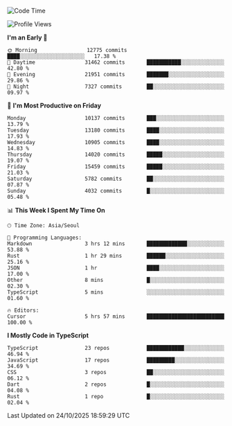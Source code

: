 <!--START_SECTION:waka-->
![Code Time](http://img.shields.io/badge/Code%20Time-8%2C368%20hrs%206%20mins-blue)

![Profile Views](http://img.shields.io/badge/Profile%20Views-0-blue)

**I'm an Early 🐤** 

```text
🌞 Morning                12775 commits       ████░░░░░░░░░░░░░░░░░░░░░   17.38 % 
🌆 Daytime                31462 commits       ███████████░░░░░░░░░░░░░░   42.80 % 
🌃 Evening                21951 commits       ███████░░░░░░░░░░░░░░░░░░   29.86 % 
🌙 Night                  7327 commits        ██░░░░░░░░░░░░░░░░░░░░░░░   09.97 % 
```
📅 **I'm Most Productive on Friday** 

```text
Monday                   10137 commits       ███░░░░░░░░░░░░░░░░░░░░░░   13.79 % 
Tuesday                  13180 commits       ████░░░░░░░░░░░░░░░░░░░░░   17.93 % 
Wednesday                10905 commits       ████░░░░░░░░░░░░░░░░░░░░░   14.83 % 
Thursday                 14020 commits       █████░░░░░░░░░░░░░░░░░░░░   19.07 % 
Friday                   15459 commits       █████░░░░░░░░░░░░░░░░░░░░   21.03 % 
Saturday                 5782 commits        ██░░░░░░░░░░░░░░░░░░░░░░░   07.87 % 
Sunday                   4032 commits        █░░░░░░░░░░░░░░░░░░░░░░░░   05.48 % 
```


📊 **This Week I Spent My Time On** 

```text
🕑︎ Time Zone: Asia/Seoul

💬 Programming Languages: 
Markdown                 3 hrs 12 mins       █████████████░░░░░░░░░░░░   53.88 % 
Rust                     1 hr 29 mins        ██████░░░░░░░░░░░░░░░░░░░   25.16 % 
JSON                     1 hr                ████░░░░░░░░░░░░░░░░░░░░░   17.00 % 
Other                    8 mins              █░░░░░░░░░░░░░░░░░░░░░░░░   02.30 % 
TypeScript               5 mins              ░░░░░░░░░░░░░░░░░░░░░░░░░   01.60 % 

🔥 Editors: 
Cursor                   5 hrs 57 mins       █████████████████████████   100.00 % 
```

**I Mostly Code in TypeScript** 

```text
TypeScript               23 repos            ████████████░░░░░░░░░░░░░   46.94 % 
JavaScript               17 repos            █████████░░░░░░░░░░░░░░░░   34.69 % 
CSS                      3 repos             ██░░░░░░░░░░░░░░░░░░░░░░░   06.12 % 
Dart                     2 repos             █░░░░░░░░░░░░░░░░░░░░░░░░   04.08 % 
Rust                     1 repo              █░░░░░░░░░░░░░░░░░░░░░░░░   02.04 % 
```




 Last Updated on 24/10/2025 18:59:29 UTC
<!--END_SECTION:waka-->
